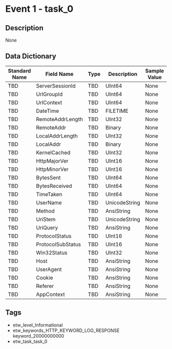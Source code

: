 # Event 1 - task_0

## Description
None

## Data Dictionary
|Standard Name|Field Name|Type|Description|Sample Value|
|---|---|---|---|---|
|TBD|ServerSessionId|TBD|UInt64|None|None|
|TBD|UrlGroupId|TBD|UInt64|None|None|
|TBD|UrlContext|TBD|UInt64|None|None|
|TBD|DateTime|TBD|FILETIME|None|None|
|TBD|RemoteAddrLength|TBD|UInt32|None|None|
|TBD|RemoteAddr|TBD|Binary|None|None|
|TBD|LocalAddrLength|TBD|UInt32|None|None|
|TBD|LocalAddr|TBD|Binary|None|None|
|TBD|KernelCached|TBD|UInt32|None|None|
|TBD|HttpMajorVer|TBD|UInt16|None|None|
|TBD|HttpMinorVer|TBD|UInt16|None|None|
|TBD|BytesSent|TBD|UInt64|None|None|
|TBD|BytesReceived|TBD|UInt64|None|None|
|TBD|TimeTaken|TBD|UInt64|None|None|
|TBD|UserName|TBD|UnicodeString|None|None|
|TBD|Method|TBD|AnsiString|None|None|
|TBD|UriStem|TBD|UnicodeString|None|None|
|TBD|UriQuery|TBD|AnsiString|None|None|
|TBD|ProtocolStatus|TBD|UInt16|None|None|
|TBD|ProtocolSubStatus|TBD|UInt16|None|None|
|TBD|Win32Status|TBD|UInt32|None|None|
|TBD|Host|TBD|AnsiString|None|None|
|TBD|UserAgent|TBD|AnsiString|None|None|
|TBD|Cookie|TBD|AnsiString|None|None|
|TBD|Referer|TBD|AnsiString|None|None|
|TBD|AppContext|TBD|AnsiString|None|None|

## Tags
* etw_level_Informational
* etw_keywords_HTTP_KEYWORD_LOG_RESPONSE keyword_20000000000
* etw_task_task_0